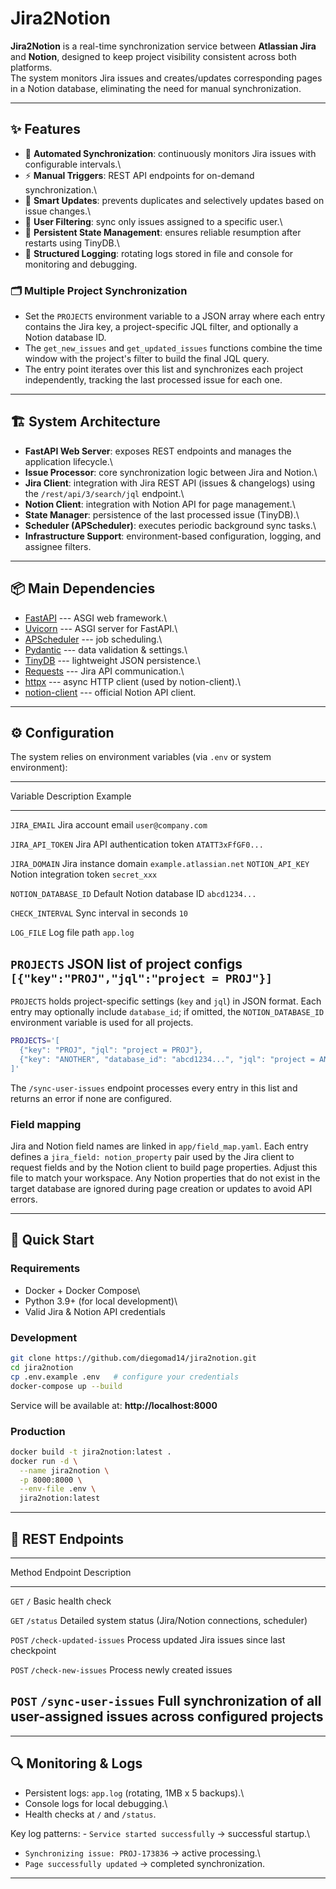 # Jira2Notion

**Jira2Notion** is a real-time synchronization service between
**Atlassian Jira** and **Notion**, designed to keep project visibility
consistent across both platforms.\
The system monitors Jira issues and creates/updates corresponding pages
in a Notion database, eliminating the need for manual synchronization.

------------------------------------------------------------------------

## ✨ Features

-   🔄 **Automated Synchronization**: continuously monitors Jira issues
    with configurable intervals.\
-   ⚡ **Manual Triggers**: REST API endpoints for on-demand
    synchronization.\
-   🧠 **Smart Updates**: prevents duplicates and selectively updates
    based on issue changes.\
-   👤 **User Filtering**: sync only issues assigned to a specific
    user.\
-   💾 **Persistent State Management**: ensures reliable resumption
    after restarts using TinyDB.\
-   📑 **Structured Logging**: rotating logs stored in file and console
    for monitoring and debugging.

### 🗂️ Multiple Project Synchronization

-   Set the `PROJECTS` environment variable to a JSON array where each
    entry contains the Jira key, a project-specific JQL filter, and
    optionally a Notion database ID.
-   The `get_new_issues` and `get_updated_issues` functions combine the
    time window with the project's filter to build the final JQL query.
-   The entry point iterates over this list and synchronizes each
    project independently, tracking the last processed issue for each
    one.

------------------------------------------------------------------------

## 🏗️ System Architecture

-   **FastAPI Web Server**: exposes REST endpoints and manages the
    application lifecycle.\
-   **Issue Processor**: core synchronization logic between Jira and
    Notion.\
-   **Jira Client**: integration with Jira REST API (issues &
    changelogs) using the `/rest/api/3/search/jql` endpoint.\
-   **Notion Client**: integration with Notion API for page management.\
-   **State Manager**: persistence of the last processed issue
    (TinyDB).\
-   **Scheduler (APScheduler)**: executes periodic background sync
    tasks.\
-   **Infrastructure Support**: environment-based configuration,
    logging, and assignee filters.

------------------------------------------------------------------------

## 📦 Main Dependencies

-   [FastAPI](https://fastapi.tiangolo.com/) --- ASGI web framework.\
-   [Uvicorn](https://www.uvicorn.org/) --- ASGI server for FastAPI.\
-   [APScheduler](https://apscheduler.readthedocs.io/) --- job
    scheduling.\
-   [Pydantic](https://docs.pydantic.dev/) --- data validation &
    settings.\
-   [TinyDB](https://tinydb.readthedocs.io/) --- lightweight JSON
    persistence.\
-   [Requests](https://docs.python-requests.org/) --- Jira API
    communication.\
-   [httpx](https://www.python-httpx.org/) --- async HTTP client (used
    by notion-client).\
-   [notion-client](https://github.com/ramnes/notion-sdk-py) ---
    official Notion API client.

------------------------------------------------------------------------

## ⚙️ Configuration

The system relies on environment variables (via `.env` or system
environment):

  ----------------------------------------------------------------------------------
  Variable               Description                      Example
  ---------------------- -------------------------------- --------------------------
  `JIRA_EMAIL`           Jira account email               `user@company.com`

  `JIRA_API_TOKEN`       Jira API authentication token    `ATATT3xFfGF0...`

  `JIRA_DOMAIN`          Jira instance domain             `example.atlassian.net`
  `NOTION_API_KEY`       Notion integration token         `secret_xxx`

  `NOTION_DATABASE_ID`   Default Notion database ID       `abcd1234...`

  `CHECK_INTERVAL`       Sync interval in seconds         `10`

  `LOG_FILE`             Log file path                    `app.log`
 
  `PROJECTS`             JSON list of project configs     `[{"key":"PROJ","jql":"project = PROJ"}]`
  ----------------------------------------------------------------------------------

`PROJECTS` holds project-specific settings (`key` and `jql`) in JSON
format. Each entry may optionally include `database_id`; if omitted, the
`NOTION_DATABASE_ID` environment variable is used for all projects.

```bash
PROJECTS='[
  {"key": "PROJ", "jql": "project = PROJ"},
  {"key": "ANOTHER", "database_id": "abcd1234...", "jql": "project = ANOTHER"}
]'
```
The `/sync-user-issues` endpoint processes every entry in this list and
returns an error if none are configured.

### Field mapping

Jira and Notion field names are linked in `app/field_map.yaml`.
Each entry defines a `jira_field: notion_property` pair used by the
Jira client to request fields and by the Notion client to build page
properties. Adjust this file to match your workspace. Any Notion
properties that do not exist in the target database are ignored during
page creation or updates to avoid API errors.

------------------------------------------------------------------------

## 🚀 Quick Start

### Requirements

-   Docker + Docker Compose\
-   Python 3.9+ (for local development)\
-   Valid Jira & Notion API credentials

### Development

``` bash
git clone https://github.com/diegomad14/jira2notion.git
cd jira2notion
cp .env.example .env   # configure your credentials
docker-compose up --build
```

Service will be available at: **http://localhost:8000**

### Production

``` bash
docker build -t jira2notion:latest .
docker run -d \
  --name jira2notion \
  -p 8000:8000 \
  --env-file .env \
  jira2notion:latest
```

------------------------------------------------------------------------

## 📡 REST Endpoints

  -----------------------------------------------------------------------------
  Method   Endpoint                  Description
  -------- ------------------------- ------------------------------------------
  `GET`    `/`                       Basic health check

  `GET`    `/status`                 Detailed system status (Jira/Notion
                                     connections, scheduler)

  `POST`   `/check-updated-issues`   Process updated Jira issues since last
                                     checkpoint

  `POST`   `/check-new-issues`       Process newly created issues

  `POST`   `/sync-user-issues`       Full synchronization of all user-assigned
                                     issues across configured projects
  -----------------------------------------------------------------------------

------------------------------------------------------------------------

## 🔍 Monitoring & Logs

-   Persistent logs: `app.log` (rotating, 1MB x 5 backups).\
-   Console logs for local debugging.\
-   Health checks at `/` and `/status`.

Key log patterns: - `Service started successfully` → successful
startup.\
- `Synchronizing issue: PROJ-173836` → active processing.\
- `Page successfully updated` → completed synchronization.

------------------------------------------------------------------------
